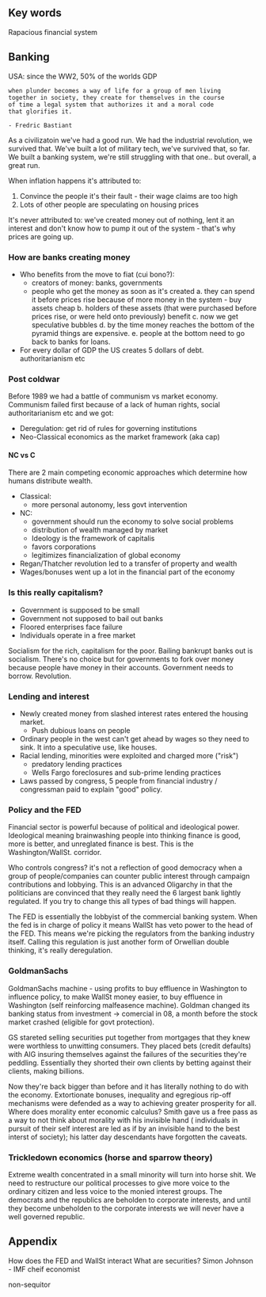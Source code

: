 ## Key words

Rapacious financial system

## Banking

USA: since the WW2, 50% of the worlds GDP

```console
when plunder becomes a way of life for a group of men living 
together in society, they create for themselves in the course 
of time a legal system that authorizes it and a moral code 
that glorifies it. 

- Fredric Bastiant
```
As a civilizatoin we've had a good run. We had the industrial 
revolution, we survived that. We've built a lot of military tech,
we've survived that, so far. We built a banking system, we're
still struggling with that one.. but overall, a great run. 

When inflation happens it's attributed to:
1. Convince the people it's their fault - their wage claims are 
   too high
2. Lots of other people are speculating on housing prices

It's never attributed to: we've created money out of nothing,
lent it an interest and don't know how to pump it out of the 
system - that's why prices are going up.

### How are banks creating money

* Who benefits from the move to fiat (cui bono?): 
  - creators of money: banks, governments
  - people who get the money as soon as it's created 
     a. they can spend it before prices rise because of more 
        money in the system - buy assets cheap
     b. holders of these assets (that were purchased before 
        prices rise, or were held onto previously) benefit
     c. now we get speculative bubbles
     d. by the time money reaches the bottom of the pyramid
        things are expensive. 
     e. people at the bottom need to go back to banks for loans.
* For every dollar of GDP the US creates 5 dollars of debt.
  authoritarianism etc

### Post coldwar

Before 1989 we had a battle of communism vs market economy. 
Communism failed first because of a lack of human rights, 
social authoritarianism etc and we got:  
* Deregulation: get rid of rules for governing institutions
* Neo-Classical economics as the market framework (aka cap)
 
#### NC vs C

There are 2 main competing economic approaches which determine
how humans distribute wealth.
* Classical: 
  - more personal autonomy, less govt intervention
* NC: 
  - government should run the economy to solve social problems 
  - distribution of wealth managed by market
  - Ideology is the framework of capitalis
  - favors corporations 
  - legitimizes financialization of global economy
* Regan/Thatcher revolution led to a transfer of property and 
  wealth
* Wages/bonuses went up a lot in the financial part of the 
  economy

### Is this really capitalism?

* Government is supposed to be small
* Government not supposed to bail out banks 
* Floored enterprises face failure
* Individuals operate in a free market

Socialism for the rich, capitalism for the poor. Bailing 
bankrupt  banks out is socialism. There's no choice but for 
governments to fork over money because people have money in 
their accounts. Government needs to borrow. Revolution. 

### Lending and interest

* Newly created money from slashed interest rates entered the 
  housing market. 
  - Push dubious loans on people 
* Ordinary people in the west can't get ahead by wages so they 
  need to sink. It into a speculative use, like houses. 
* Racial lending, minorities were exploited and charged more 
  ("risk")
  - predatory lending practices
  - Wells Fargo foreclosures and sub-prime lending practices
* Laws passed by congress, 5 people from financial 
  industry / congressman paid to explain "good" policy.

### Policy and the FED 

Financial sector is powerful because of political and ideological
power. Ideological meaning brainwashing people into thinking 
finance is good, more is better, and unreglated finance is best.
This is the Washington/WallSt. corridor. 

Who controls congress? it's not a reflection of good democracy
when a group of people/companies can counter public interest 
through campaign contributions and lobbying. This is an advanced
Oligarchy in that the politicians are convinced that they really
need the 6 largest bank lightly regulated. If you try to change
this all types of bad things will happen.

The FED is essentially the lobbyist of the commercial banking
system. When the fed is in charge of policy it means WallSt has
veto power to the head of the FED. This means we're picking the 
regulators from the banking industry itself. Calling this 
regulation is just another form of Orwellian double thinking, 
it's really deregulation.

### GoldmanSachs

GoldmanSachs machine - using profits to buy effluence in 
Washington to influence policy, to make WallSt money easier,
to buy effluence in Washington (self reinforcing malfeasence 
machine). Goldman changed its banking status from investment 
-> comercial in 08, a month before the stock market crashed 
(eligible for govt protection). 

GS stareted selling securities put together from mortgages 
that they knew were worthless to unwitting consumers. They
placed bets (credit defaults) with AIG insuring themselves
against the failures of the securities they're peddling. 
Essentially they shorted their own clients by betting against
their clients, making billions.

Now they're back bigger than before and it has literally 
nothing to do with the economy. Extortionate bonuses, 
inequality and egregious rip-off mechanisms were defended as 
a way to achieving greater prosperity for all. Where does 
morality enter economic calculus? Smith gave us a free pass as 
a way to not think about morality with his invisible hand (
individuals in pursuit of their self interest are led as if by
an invisible hand to the best interst of society); his latter
day descendants have forgotten the caveats. 

### Trickledown economics (horse and sparrow theory)

Extreme wealth concentrated in a small minority will turn 
into horse shit. We need to restructure our political processes
to give more voice to the ordinary citizen and less voice to 
the monied interest groups. The democrats and the republics are 
beholden to corporate interests, and until they become 
unbeholden to the corporate interests we will never have a well
governed republic.

## Appendix 

How does the FED and WallSt interact
What are securities?
Simon Johnson - IMF cheif economist

non-sequitor
